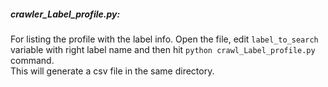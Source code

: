 ##### crawler_Label_profile.py: 
For listing the profile with the label info. Open the file, edit `label_to_search` variable with right label name and then hit `python crawl_Label_profile.py` command. \
This will generate a csv file in the same directory.
